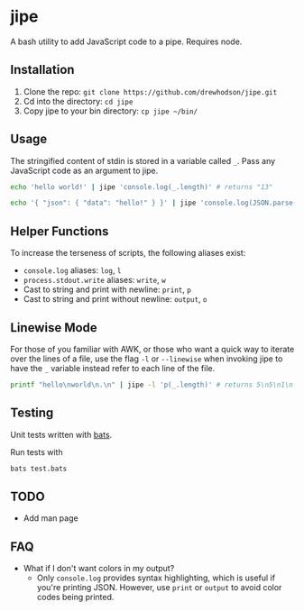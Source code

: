 # jipe
A bash utility to add JavaScript code to a pipe. Requires node.

## Installation
1. Clone the repo: `git clone https://github.com/drewhodson/jipe.git`
2. Cd into the directory: `cd jipe`
3. Copy jipe to your bin directory: `cp jipe ~/bin/`

## Usage
The stringified content of stdin is stored in a variable called `_`. Pass any JavaScript code as an argument to jipe.

```bash
echo 'hello world!' | jipe 'console.log(_.length)' # returns "13"
```

```bash
echo '{ "json": { "data": "hello!" } }' | jipe 'console.log(JSON.parse(_).json.data)' # returns "hello!"
```

## Helper Functions
To increase the terseness of scripts, the following aliases exist:
 * `console.log` aliases: `log`, `l`
 * `process.stdout.write` aliases: `write`, `w`
 * Cast to string and print with newline: `print`, `p`
 * Cast to string and print without newline: `output`, `o`

## Linewise Mode
For those of you familiar with AWK, or those who want a quick way to iterate over the lines of a file, use the flag `-l` or `--linewise` when invoking jipe to have the `_` variable instead refer to each line of the file.

```bash
printf "hello\nworld\n.\n" | jipe -l 'p(_.length)' # returns 5\n5\n1\n
```

## Testing
Unit tests written with [bats](https://github.com/bats-core/bats-core).

Run tests with
```bash
bats test.bats
```

## TODO
 * Add man page

## FAQ
 * What if I don't want colors in my output?
   * Only `console.log` provides syntax highlighting, which is useful if you're printing JSON. However, use `print` or `output` to avoid color codes being printed.
